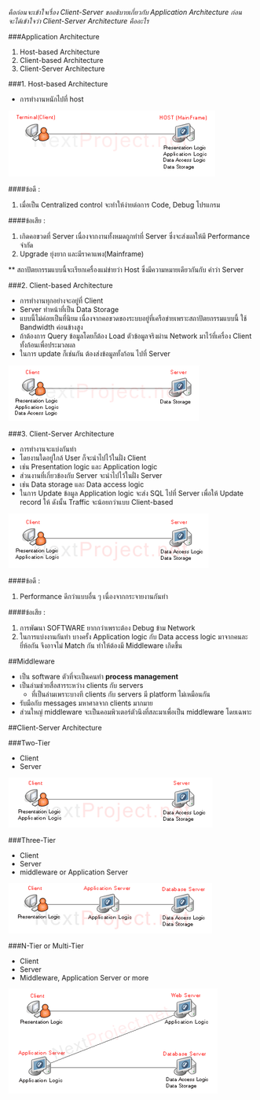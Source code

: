 *คือก่อนจะเข้าใจเรื่อง Client-Server ขออธิบายเกี่ยวกับ Application Architecture ก่อน*<br>
*จะได้เข้าใจว่า Client-Server Architecture คืออะไร*

###Application Architecture
1. Host-based Architecture
2. Client-based Architecture
3. Client-Server Architecture


###1. Host-based Architecture
+ การทำงานหนักไปที่ host

![host](./img/client-server_host.png)

####ข้อดี :
1. เมื่อเป็น Centralized control จะทำให้ง่ายต่อการ Code, Debug โปรแกรม

####ข้อเสีย :
1. เกิดคอขวดที่ Server เนื่องจากงานทั้งหมดถูกทำที่ Server ซึ่งจะส่งผลให้มี Performance จำกัด
2. Upgrade ยุ่งยาก และมีราคาแพง(Mainframe)

** สถาปัตยกรรมแบบนี้จะเรียกเครื่องแม่ข่ายว่า Host ซึ่งมีความหมายเดียวกันกับ คำว่า Server

###2. Client-based Architecture
+ การทำงานทุกอย่างจะอยู่ที่ Client
+ Server ทำหน้าที่เป็น Data Storage
+ แบบนี้ไม่ค่อยเป็นที่นิยม เนื่องจากคอขวดของระบบอยู่ที่เครือข่ายเพราะสถาปัตยกรรมแบบนี้ ใช้ Bandwidth ค่อนข้างสูง
+ ถ้าต้องการ Query ข้อมูลโดยก็ต้อง Load ตัวข้อมูลจริงผ่าน Network มาไว้ที่เครื่อง Client ทั้งก้อนเพื่อประมวลผล
+ ในการ update ก็เช่นกัน ต้องส่งข้อมูลทั้งก้อน ไปที่ Server

![host](./img/client-server_client-base.png)

###3. Client-Server Architecture
+ การทำงานจะแบ่งกันทำ
+ โดยงานใดอยู่ใกล้ User ก็จะนำไปไว้ในฝั่ง Client
 + เช่น Presentation logic และ Application logic
+ ส่วนงานที่เกี่ยวข้องกับ Server จะนำไปไว้ในฝั่ง Server
 + เช่น Data storage และ Data access logic
+ ในการ Update ข้อมูล Application logic จะส่ง SQL ไปที่ Server เพื่อให้ Update record ให้ ดังนั้น Traffic จะน้อยกว่าแบบ Client-based

![host](./img/client-server_client-server.png)

####ข้อดี :
1. Performance ดีกว่าแบบอื่น ๆ เนื่องจากกระจายงานกันทำ

####ข้อเสีย :
1. การพัฒนา SOFTWARE ยากกว่าเพราะต้อง Debug ข้าม Network
2. ในการแบ่งงานกันทำ บางครั้ง Application logic กับ Data access logic มาจากคนละยี่ห้อกัน จึงอาจไม่ Match กัน ทำให้ต้องมี Middleware เกิดขึ้น

##Middleware
+ เป็น software ตัวที่จะเป็นคนทำ **process management**
+ เป็นล่ามช่วยสื่อสารระหว่าง clients กับ servers
  + ที่เป็นล่ามเพราะบางที clients กับ servers มี platform ไม่เหมือนกัน
+ รับมือกับ messages มหาศาลจาก clients มากมาย
+ ส่วนใหญ่ middleware จะเป็นคอมพิวเตอร์ตัวนึงที่สละมาเพื่อเป็น middleware โดยเฉพาะ

##Client-Server Architecture

###Two-Tier
+ Client
+ Server

![2tier](./img/client-server_2tier.png)

###Three-Tier
+ Client
+ Server
+ middleware or Application Server

![3tier](./img/client-server_3tier.png)

###N-Tier or Multi-Tier
+ Client
+ Server
+ Middleware, Application Server or more

![ntier](./img/client-server_ntier.png)
